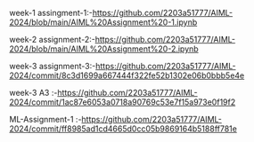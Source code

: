 week-1 assingment-1:-https://github.com/2203a51777/AIML-2024/blob/main/AIML%20Assignment%20-1.ipynb

week-2 assignment-2:-https://github.com/2203a51777/AIML-2024/blob/main/AIML%20Assignment%20-2.ipynb

week-3 assignment-3:-https://github.com/2203a51777/AIML-2024/commit/8c3d1699a667444f322fe52b1302e06b0bbb5e4e

week-3 A3 :-https://github.com/2203a51777/AIML-2024/commit/1ac87e6053a0718a90769c53e7f15a973e0f19f2

ML-Assignment-1 :-https://github.com/2203a51777/AIML-2024/commit/ff8985ad1cd4665d0cc05b9869164b5188ff781e

